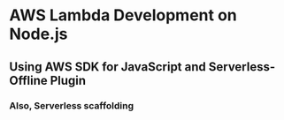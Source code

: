 # AWS Lambda Development on Node.js
## Using AWS SDK for JavaScript and Serverless-Offline Plugin
### Also, Serverless scaffolding